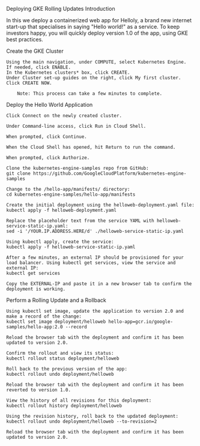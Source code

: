 Deploying GKE Rolling Updates
Introduction

In this we deploy a containerized web app for Helloly, a brand new internet start-up that specialises in saying "Hello world!" as a service. To keep investors happy, you will quickly deploy version 1.0 of the app, using GKE best practices.


Create the GKE Cluster

    Using the main navigation, under COMPUTE, select Kubernetes Engine.
    If needed, click ENABLE.
    In the Kubernetes clusters* box, click CREATE.
    Under Cluster set-up guides on the right, click My first cluster.
    Click CREATE NOW.

        Note: This process can take a few minutes to complete.

Deploy the Hello World Application

    Click Connect on the newly created cluster.

    Under Command-line access, click Run in Cloud Shell.

    When prompted, click Continue.

    When the Cloud Shell has opened, hit Return to run the command.

    When prompted, click Authorize.

    Clone the kubernetes-engine-samples repo from GitHub:
    git clone https://github.com/GoogleCloudPlatform/kubernetes-engine-samples

    Change to the /hello-app/manifests/ directory:
    cd kubernetes-engine-samples/hello-app/manifests

    Create the initial deployment using the helloweb-deployment.yaml file:
    kubectl apply -f helloweb-deployment.yaml

    Replace the placeholder text from the service YAML with helloweb-service-static-ip.yaml:
    sed -i '/YOUR.IP.ADDRESS.HERE/d' ./helloweb-service-static-ip.yaml

    Using kubectl apply, create the service:
    kubectl apply -f helloweb-service-static-ip.yaml

    After a few minutes, an external IP should be provisioned for your load balancer. Using kubectl get services, view the service and external IP:
    kubectl get services

    Copy the EXTERNAL-IP and paste it in a new browser tab to confirm the deployment is working.

Perform a Rolling Update and a Rollback

    Using kubectl set image, update the application to version 2.0 and make a record of the change:
    kubectl set image deployment/helloweb hello-app=gcr.io/google-samples/hello-app:2.0 --record

    Reload the browser tab with the deployment and confirm it has been updated to version 2.0.

    Confirm the rollout and view its status:
    kubectl rollout status deployment/helloweb

    Roll back to the previous version of the app:
    kubectl rollout undo deployment/helloweb

    Reload the browser tab with the deployment and confirm it has been reverted to version 1.0.

    View the history of all revisions for this deployment:
    kubectl rollout history deployment/helloweb

    Using the revision history, roll back to the updated deployment:
    kubectl rollout undo deployment/helloweb --to-revision=2

    Reload the browser tab with the deployment and confirm it has been updated to version 2.0.
